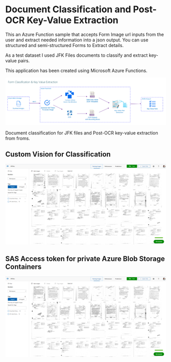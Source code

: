 # Document Classification and Post-OCR Key-Value Extraction

This an Azure Function sample that accepts Form Image url inputs from the user and extract needed information into a json output. You can use structured and semi-structured Forms to Extract details.

As a test dataset I used JFK Files documents to classify and extract key-value pairs.

This application has been created using Microsoft Azure Functions.

![](Images/Architecture.png)

Document classification for JFK files and Post-OCR key-value extraction from froms.


## Custom Vision for Classification
![](Images/Custom_Vision.png)

## SAS Access token for private Azure Blob Storage Containers
![](Images/Custom_Vision.png)